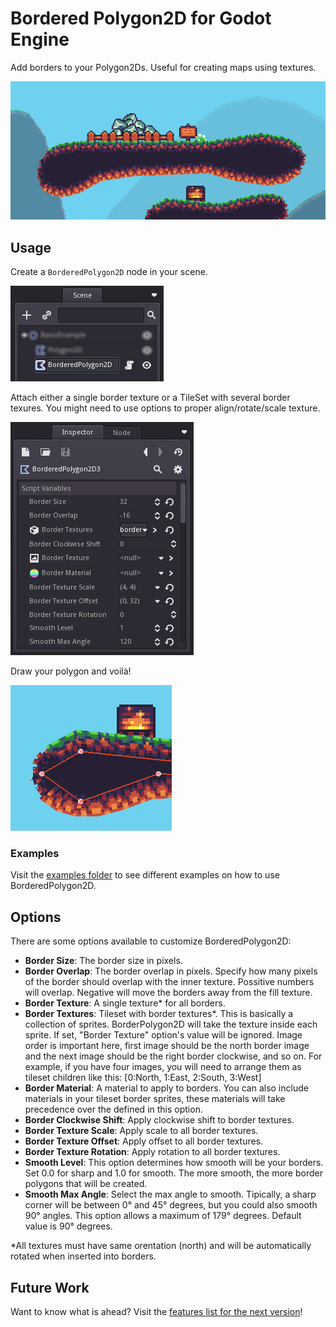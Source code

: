 # Bordered Polygon2D for Godot Engine

Add borders to your Polygon2Ds. Useful for creating maps using textures.

![Preview](./docs/images/preview2.png)

## Usage

Create a `BorderedPolygon2D` node in your scene.

![Usage 1](./docs/images/usage1.png)

Attach either a single border texture or a TileSet with several border texures.
You might need to use options to proper align/rotate/scale texture.

![Usage 2](./docs/images/usage2.png)

Draw your polygon and voilà!

![Usage 3](./docs/images/usage3.png)

### Examples

Visit the [examples folder](./examples) to see different examples on how to use
BorderedPolygon2D.

## Options

There are some options available to customize BorderedPolygon2D:

- **Border Size**: The border size in pixels.
- **Border Overlap**: The border overlap in pixels. Specify how many pixels of
    the border should overlap with the inner texture. Possitive numbers will
    overlap. Negative will move the borders away from the fill texture.
- **Border Texture**: A single texture\* for all borders.
- **Border Textures**: Tileset with border textures\*. This is basically a
    collection of sprites. BorderPolygon2D will take the texture inside each
    sprite. If set, "Border Texture" option's value will be ignored. Image order
    is important here, first image should be the north border image and the next
    image should be the right border clockwise, and so on. For example, if you
    have four images, you will need to arrange them as tileset children like this:
    [0:North, 1:East, 2:South, 3:West]
- **Border Material**: A material to apply to borders. You can also include
    materials in your tileset border sprites, these materials will take
    precedence over the defined in this option.
- **Border Clockwise Shift**: Apply clockwise shift to border textures.
- **Border Texture Scale**: Apply scale to all border textures.
- **Border Texture Offset**: Apply offset to all border textures.
- **Border Texture Rotation**: Apply rotation to all border textures.
- **Smooth Level**: This option determines how smooth will be your borders. Set
    0.0 for sharp and 1.0 for smooth. The more smooth, the more border polygons
    that will be created.
- **Smooth Max Angle**: Select the max angle to smooth. Tipically, a sharp corner
    will be between 0° and 45° degrees, but you could also smooth 90° angles.
    This option allows a maximum of 179° degrees. Default value is 90° degrees.

\*All textures must have same orentation (north) and will be
automatically rotated when inserted into borders.

## Future Work

Want to know what is ahead? Visit the [features list for the next version](../../milestone/2)!
